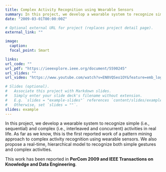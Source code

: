 ```yaml
---
title: Complex Activity Recognition using Wearable Sensors
summary: In this project, we develop a wearable system to recognize simple (i.e., sequential) and complex (i.e., interleaved and concurrent) activities in real life.
date: "2009-03-01T00:00:00Z"

# Optional external URL for project (replaces project detail page).
external_link: ""

image:
  caption:
  focal_point: Smart

links:
url_code: ""
url_pdf: "https://ieeexplore.ieee.org/document/5590245"
url_slides: ""
url_video: "https://www.youtube.com/watch?v=EN0VQSeo1OY&feature=emb_logo&ab_channel=TaoGu"

# Slides (optional).
#   Associate this project with Markdown slides.
#   Simply enter your slide deck's filename without extension.
#   E.g. `slides = "example-slides"` references `content/slides/example-slides.md`.
#   Otherwise, set `slides = ""`.
slides: example
---
```


In this project, we develop a wearable system to recognize simple (i.e., sequential) and complex (i.e., interleaved and concurrent) activities in real life. As far as we know, this is the first reported work of a pattern mining approach to complex activity recognition using wearable sensors. We also propose a real-time, hierarchical model to recognize both simple gestures and complex activities.

This work has been reported in **PerCom 2009 and IEEE Transactions on Knowledge and Data Engineering**. 